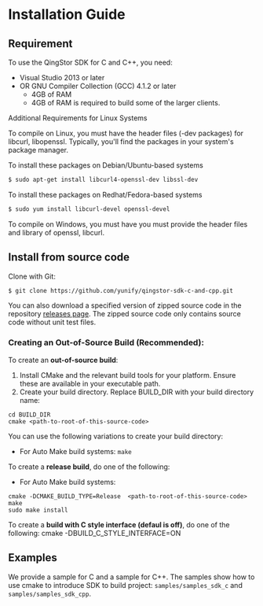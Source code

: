 # Installation Guide

## Requirement

To use the QingStor SDK for C and C++, you need:

* Visual Studio 2013 or later
* OR GNU Compiler Collection (GCC) 4.1.2 or later
    * 4GB of RAM
    * 4GB of RAM is required to build some of the larger clients.

Additional Requirements for Linux Systems

To compile on Linux, you must have the header files (-dev packages) for libcurl, libopenssl. Typically, you'll find the packages in your system's package manager.

To install these packages on Debian/Ubuntu-based systems
``` bash
$ sudo apt-get install libcurl4-openssl-dev libssl-dev
```

To install these packages on Redhat/Fedora-based systems
``` bash
$ sudo yum install libcurl-devel openssl-devel
```

To compile on Windows, you must have you must provide the header files and library of openssl, libcurl.


## Install from source code

Clone with Git:

``` bash
$ git clone https://github.com/yunify/qingstor-sdk-c-and-cpp.git
```

You can also download a specified version of zipped source code in the repository [releases page](https://github.com/yunify/qingstor-sdk-c-and-cpp/releases). The zipped source code only contains source code without unit test files.


### Creating an Out-of-Source Build (Recommended):
To create an **out-of-source build**:
1. Install CMake and the relevant build tools for your platform. Ensure these are available in your executable path.
2. Create your build directory. Replace BUILD_DIR with your build directory name:

```
cd BUILD_DIR
cmake <path-to-root-of-this-source-code>
```

You can use the following variations to create your build directory:
* For Auto Make build systems:
`make`


To create a **release build**, do one of the following:
* For Auto Make build systems:
```
cmake -DCMAKE_BUILD_TYPE=Release  <path-to-root-of-this-source-code>
make
sudo make install
```

To create a **build with C style interface (defaul is off)**, do one of the following:
cmake -DBUILD_C_STYLE_INTERFACE=ON  <path-to-root-of-this-source-code>

## Examples
We provide a sample for C and a sample for C++. The samples show how to use cmake to introduce SDK to build project:
`samples/samples_sdk_c` and `samples/samples_sdk_cpp`.


